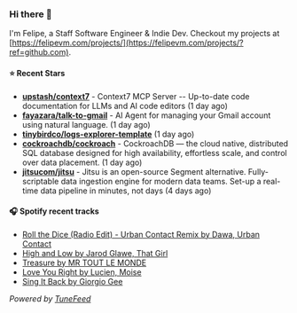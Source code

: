 ### Hi there 👋

I'm Felipe, a Staff Software Engineer & Indie Dev. Checkout my projects at [https://felipevm.com/projects/](https://felipevm.com/projects/?ref=github.com).

#### ⭐ Recent Stars
- **[upstash/context7](https://github.com/upstash/context7)** - Context7 MCP Server -- Up-to-date code documentation for LLMs and AI code editors (1 day ago)
- **[fayazara/talk-to-gmail](https://github.com/fayazara/talk-to-gmail)** - AI Agent for managing your Gmail account using natural language. (1 day ago)
- **[tinybirdco/logs-explorer-template](https://github.com/tinybirdco/logs-explorer-template)** (1 day ago)
- **[cockroachdb/cockroach](https://github.com/cockroachdb/cockroach)** - CockroachDB — the cloud native, distributed SQL database designed for high availability, effortless scale, and control over data placement. (1 day ago)
- **[jitsucom/jitsu](https://github.com/jitsucom/jitsu)** - Jitsu is an open-source Segment alternative. Fully-scriptable data ingestion engine for modern data teams. Set-up a real-time data pipeline in minutes, not days (4 days ago)

#### 🎧 Spotify recent tracks
- [Roll the Dice (Radio Edit) - Urban Contact Remix by Dawa, Urban Contact](https://open.spotify.com/track/5MTfg2X92IaMysF4rsv6DY)
- [High and Low by Jarod Glawe, That Girl](https://open.spotify.com/track/0GgQoTgs1Vf6N1q7NBtlS0)
- [Treasure by MR TOUT LE MONDE](https://open.spotify.com/track/0CFDOgUcUUngd612sIAjyF)
- [Love You Right by Lucien, Moise](https://open.spotify.com/track/1r2gC1lfL0VIqtGcjBAHkF)
- [Sing It Back by Giorgio Gee](https://open.spotify.com/track/0SVWZpDJO4reJdAaU8wCtG)

_Powered by [TuneFeed](https://tunefeed.app?ref=github.com)_
